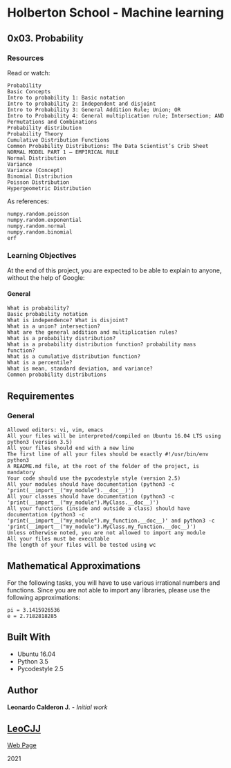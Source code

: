 # Holberton School - Machine learning

## 0x03. Probability

### Resources

Read or watch:

    Probability
    Basic Concepts
    Intro to probability 1: Basic notation
    Intro to probability 2: Independent and disjoint
    Intro to Probability 3: General Addition Rule; Union; OR
    Intro to Probability 4: General multiplication rule; Intersection; AND
    Permutations and Combinations
    Probability distribution
    Probability Theory
    Cumulative Distribution Functions
    Common Probability Distributions: The Data Scientist’s Crib Sheet
    NORMAL MODEL PART 1 — EMPIRICAL RULE
    Normal Distribution
    Variance
    Variance (Concept)
    Binomial Distribution
    Poisson Distribution
    Hypergeometric Distribution

As references:

    numpy.random.poisson
    numpy.random.exponential
    numpy.random.normal
    numpy.random.binomial
    erf


### Learning Objectives

At the end of this project, you are expected to be able to explain to anyone, without the help of Google:
#### General
    What is probability?
    Basic probability notation
    What is independence? What is disjoint?
    What is a union? intersection?
    What are the general addition and multiplication rules?
    What is a probability distribution?
    What is a probability distribution function? probability mass function?
    What is a cumulative distribution function?
    What is a percentile?
    What is mean, standard deviation, and variance?
    Common probability distributions


## Requirementes

### General

    Allowed editors: vi, vim, emacs
    All your files will be interpreted/compiled on Ubuntu 16.04 LTS using python3 (version 3.5)
    All your files should end with a new line
    The first line of all your files should be exactly #!/usr/bin/env python3
    A README.md file, at the root of the folder of the project, is mandatory
    Your code should use the pycodestyle style (version 2.5)
    All your modules should have documentation (python3 -c 'print(__import__("my_module").__doc__)')
    All your classes should have documentation (python3 -c 'print(__import__("my_module").MyClass.__doc__)')
    All your functions (inside and outside a class) should have documentation (python3 -c 'print(__import__("my_module").my_function.__doc__)' and python3 -c 'print(__import__("my_module").MyClass.my_function.__doc__)')
    Unless otherwise noted, you are not allowed to import any module
    All your files must be executable
    The length of your files will be tested using wc

## Mathematical Approximations

For the following tasks, you will have to use various irrational numbers and functions. Since you are not able to import any libraries, please use the following approximations:

    pi = 3.1415926536
    e = 2.7182818285

## Built With

* Ubuntu 16.04
* Python 3.5
* Pycodestyle 2.5

## Author

**Leonardo Calderon J.** - *Initial work* 

## [LeoCJJ](https://github.com/leocjj)

[Web Page](http://leocjj.tech)

2021
